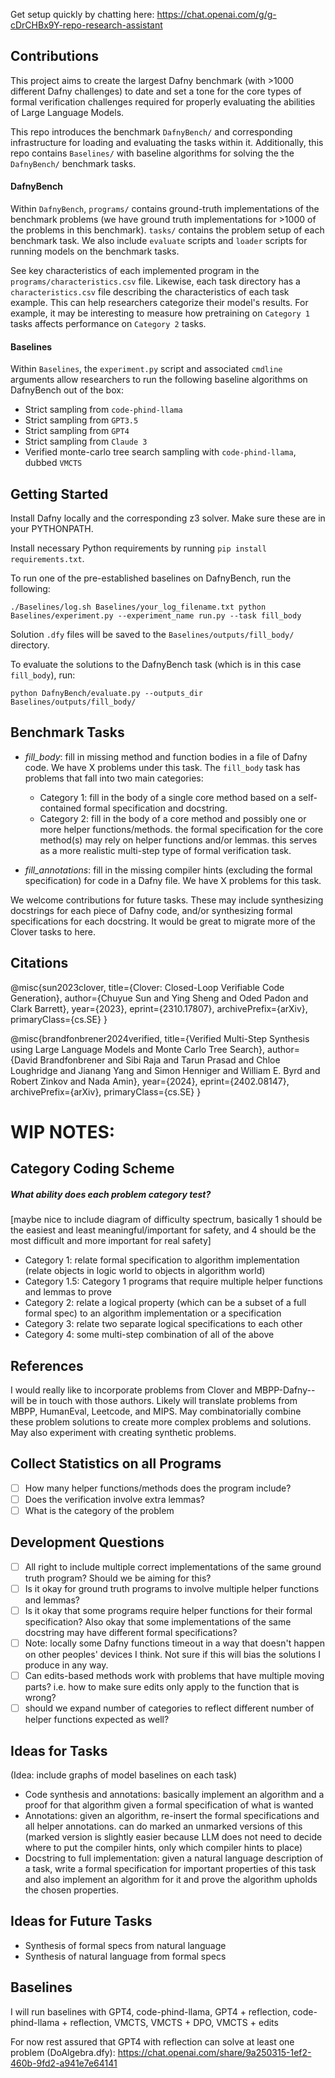 Get setup quickly by chatting here: https://chat.openai.com/g/g-cDrCHBx9Y-repo-research-assistant 

## Contributions
This project aims to create the largest Dafny benchmark (with >1000 different Dafny challenges) to date and set a tone for the core types of formal verification challenges required for properly evaluating the abilities of Large Language Models. 

This repo introduces the benchmark `DafnyBench/` and corresponding infrastructure for loading and evaluating the tasks within it. Additionally, this repo contains `Baselines/` with baseline algorithms for solving the the `DafnyBench/` benchmark tasks.

#### DafnyBench
Within `DafnyBench`, `programs/` contains ground-truth implementations of the benchmark problems (we have ground truth implementations for >1000 of the problems in this benchmark). `tasks/` contains the problem setup of each benchmark task. We also include `evaluate` scripts and `loader` scripts for running models on the benchmark tasks.

See key characteristics of each implemented program in the `programs/characteristics.csv` file.
Likewise, each task directory has a `characteristics.csv` file describing the characteristics of each task example. This can help researchers categorize their model's results. For example, it may be interesting to measure how pretraining on `Category 1` tasks affects performance on `Category 2` tasks.

#### Baselines
Within `Baselines`, the `experiment.py` script and associated `cmdline` arguments allow researchers to run the following baseline algorithms on DafnyBench out of the box:
* Strict sampling from `code-phind-llama`
* Strict sampling from `GPT3.5`
* Strict sampling from `GPT4`
* Strict sampling from `Claude 3`
* Verified monte-carlo tree search sampling with `code-phind-llama`, dubbed `VMCTS`

## Getting Started
Install Dafny locally and the corresponding z3 solver. Make sure these are in your PYTHONPATH.

Install necessary Python requirements by running `pip install requirements.txt`.

To run one of the pre-established baselines on DafnyBench, run the following:

`./Baselines/log.sh Baselines/your_log_filename.txt python Baselines/experiment.py --experiment_name run.py --task fill_body`

Solution `.dfy` files will be saved to the `Baselines/outputs/fill_body/` directory.

To evaluate the solutions to the DafnyBench task (which is in this case `fill_body`), run:

`python DafnyBench/evaluate.py --outputs_dir Baselines/outputs/fill_body/`


## Benchmark Tasks
* *fill_body*: fill in missing method and function bodies in a file of Dafny code. We have X problems under this task.
The `fill_body` task has problems that fall into two main categories:
    * Category 1: fill in the body of a single core method based on a self-contained formal specification and docstring.
    * Category 2: fill in the body of a core method and possibly one or more helper functions/methods. the formal specification for the core method(s) may rely on helper functions and/or lemmas. this serves as a more realistic multi-step type of formal verification task.

* *fill_annotations*: fill in the missing compiler hints (excluding the formal specification) for code in a Dafny file. We have X problems for this task.

We welcome contributions for future tasks. These may include synthesizing docstrings for each piece of Dafny code, and/or synthesizing formal specifications for each docstring. It would be great to migrate more of the Clover tasks to here.

## Citations

@misc{sun2023clover,
      title={Clover: Closed-Loop Verifiable Code Generation}, 
      author={Chuyue Sun and Ying Sheng and Oded Padon and Clark Barrett},
      year={2023},
      eprint={2310.17807},
      archivePrefix={arXiv},
      primaryClass={cs.SE}
}

@misc{brandfonbrener2024verified,
      title={Verified Multi-Step Synthesis using Large Language Models and Monte Carlo Tree Search}, 
      author={David Brandfonbrener and Sibi Raja and Tarun Prasad and Chloe Loughridge and Jianang Yang and Simon Henniger and William E. Byrd and Robert Zinkov and Nada Amin},
      year={2024},
      eprint={2402.08147},
      archivePrefix={arXiv},
      primaryClass={cs.SE}
}

# WIP NOTES:
## Category Coding Scheme
##### What ability does each problem category test?

[maybe nice to include diagram of difficulty spectrum, basically 1 should be the easiest and least meaningful/important for safety, and 4 should be the most difficult and more important for real safety]

* Category 1: relate formal specification to algorithm implementation (relate objects in logic world to objects in algorithm world)
* Category 1.5: Category 1 programs that require multiple helper functions and lemmas to prove
* Category 2: relate a logical property (which can be a subset of a full formal spec) to an algorithm implementation or a specification
* Category 3: relate two separate logical specifications to each other
* Category 4: some multi-step combination of all of the above

## References
I would really like to incorporate problems from Clover and MBPP-Dafny-- will be in touch with those authors.
Likely will translate problems from MBPP, HumanEval, Leetcode, and MIPS. May combinatorially combine these problem solutions to create more complex problems and solutions. 
May also experiment with creating synthetic problems.

## Collect Statistics on all Programs
- [ ] How many helper functions/methods does the program include?
- [ ] Does the verification involve extra lemmas?
- [ ] What is the category of the problem

## Development Questions
- [ ] All right to include multiple correct implementations of the same ground truth program? Should we be aiming for this?
- [ ] Is it okay for ground truth programs to involve multiple helper functions and lemmas? 
- [ ] Is it okay that some programs require helper functions for their formal specification? Also okay that some implementations of the same docstring may have different formal specifications?
- [ ] Note: locally some Dafny functions timeout in a way that doesn't happen on other peoples' devices I think. Not sure if this will bias the solutions I produce in any way.
- [ ] Can edits-based methods work with problems that have multiple moving parts? i.e. how to make sure edits only apply to the function that is wrong?
- [ ] should we expand number of categories to reflect different number of helper functions expected as well?

## Ideas for Tasks
(Idea: include graphs of model baselines on each task)
- Code synthesis and annotations: basically implement an algorithm and a proof for that algorithm given a formal specification of what is wanted
- Annotations: given an algorithm, re-insert the formal specifications and all helper annotations. can do marked an unmarked versions of this (marked version is slightly easier because LLM does not need to decide where to put the compiler hints, only which compiler hints to place)
- Docstring to full implementation: given a natural language description of a task, write a formal specification for important properties of this task and also implement an algorithm for it and prove the algorithm upholds the chosen properties.

## Ideas for Future Tasks
- Synthesis of formal specs from natural language
- Synthesis of natural language from formal specs

## Baselines
I will run baselines with GPT4, code-phind-llama, GPT4 + reflection, code-phind-llama + reflection, VMCTS, VMCTS + DPO, VMCTS + edits

For now rest assured that GPT4 with reflection can solve at least one problem (DoAlgebra.dfy):
https://chat.openai.com/share/9a250315-1ef2-460b-9fd2-a941e7e64141

